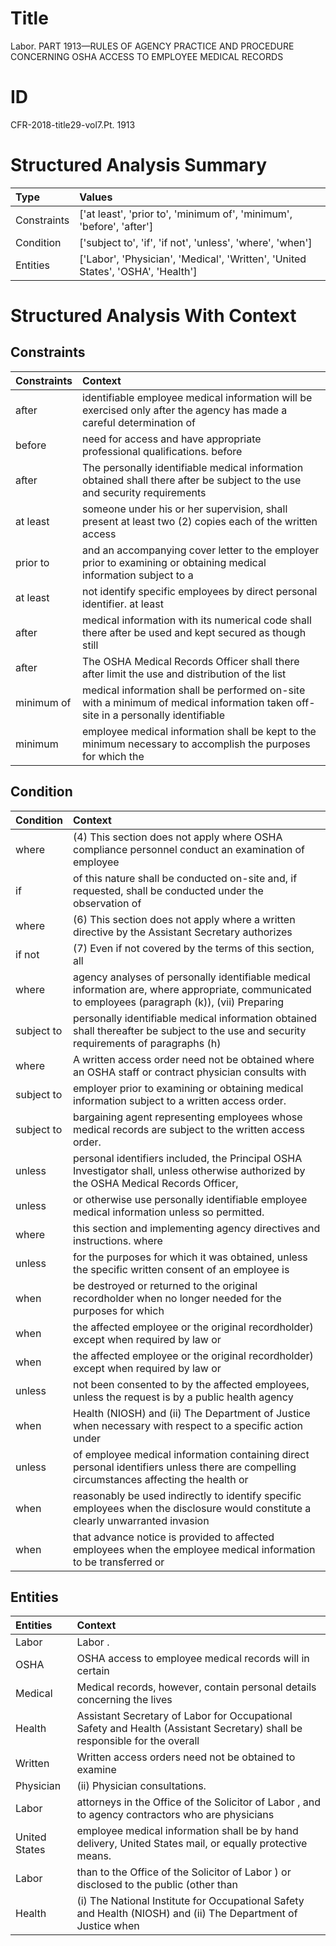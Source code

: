 # Title

 Labor. PART 1913—RULES OF AGENCY PRACTICE AND PROCEDURE CONCERNING OSHA ACCESS TO EMPLOYEE MEDICAL RECORDS


# ID

 CFR-2018-title29-vol7.Pt. 1913


# Structured Analysis Summary

| Type        | Values                                                                          |
|:------------|:--------------------------------------------------------------------------------|
| Constraints | ['at least', 'prior to', 'minimum of', 'minimum', 'before', 'after']            |
| Condition   | ['subject to', 'if', 'if not', 'unless', 'where', 'when']                       |
| Entities    | ['Labor', 'Physician', 'Medical', 'Written', 'United States', 'OSHA', 'Health'] |


# Structured Analysis With Context

 


## Constraints

| Constraints   | Context                                                                                                                          |
|:--------------|:---------------------------------------------------------------------------------------------------------------------------------|
| after         | identifiable employee medical information will be exercised only after the agency has made a careful determination of            |
| before        | need for access and have appropriate professional qualifications. before                                                         |
| after         | The personally identifiable medical information obtained shall there after be subject to the use and security requirements       |
| at least      | someone under his or her supervision, shall present at least two (2) copies each of the written access                           |
| prior to      | and an accompanying cover letter to the employer prior to examining or obtaining medical information subject to a                |
| at least      | not identify specific employees by direct personal identifier. at least                                                          |
| after         | medical information with its numerical code shall there after be used and kept secured as though still                           |
| after         | The OSHA Medical Records Officer shall there after limit the use and distribution of the list                                    |
| minimum of    | medical information shall be performed on-site with a minimum of medical information taken off-site in a personally identifiable |
| minimum       | employee medical information shall be kept to the minimum necessary to accomplish the purposes for which the                     |


## Condition

| Condition   | Context                                                                                                                                           |
|:------------|:--------------------------------------------------------------------------------------------------------------------------------------------------|
| where       | (4) This section does not apply  where OSHA compliance personnel conduct an examination of employee                                               |
| if          | of this nature shall be conducted on-site and, if requested, shall be conducted under the observation of                                          |
| where       | (6) This section does not apply  where a written directive by the Assistant Secretary authorizes                                                  |
| if not      | (7) Even  if not covered by the terms of this section, all                                                                                        |
| where       | agency analyses of personally identifiable medical information are, where appropriate, communicated to employees (paragraph (k)), (vii) Preparing |
| subject to  | personally identifiable medical information obtained shall thereafter be subject to the use and security requirements of paragraphs (h)           |
| where       | A written access order need not be obtained  where an OSHA staff or contract physician consults with                                              |
| subject to  | employer prior to examining or obtaining medical information subject to  a written access order.                                                  |
| subject to  | bargaining agent representing employees whose medical records are subject to  the written access order.                                           |
| unless      | personal identifiers included, the Principal OSHA Investigator shall, unless otherwise authorized by the OSHA Medical Records Officer,            |
| unless      | or otherwise use personally identifiable employee medical information unless  so permitted.                                                       |
| where       | this section and implementing agency directives and instructions. where                                                                           |
| unless      | for the purposes for which it was obtained, unless the specific written consent of an employee is                                                 |
| when        | be destroyed or returned to the original recordholder when no longer needed for the purposes for which                                            |
| when        | the affected employee or the original recordholder) except when  required by law or                                                               |
| when        | the affected employee or the original recordholder) except when  required by law or                                                               |
| unless      | not been consented to by the affected employees, unless the request is by a public health agency                                                  |
| when        | Health (NIOSH) and (ii) The Department of Justice when necessary with respect to a specific action under                                          |
| unless      | of employee medical information containing direct personal identifiers unless there are compelling circumstances affecting the health or          |
| when        | reasonably be used indirectly to identify specific employees when the disclosure would constitute a clearly unwarranted invasion                  |
| when        | that advance notice is provided to affected employees when the employee medical information to be transferred or                                  |


## Entities

| Entities      | Context                                                                                                                    |
|:--------------|:---------------------------------------------------------------------------------------------------------------------------|
| Labor         | Labor .                                                                                                                    |
| OSHA          | OSHA access to employee medical records will in certain                                                                    |
| Medical       | Medical records, however, contain personal details concerning the lives                                                    |
| Health        | Assistant Secretary of Labor for Occupational Safety and Health (Assistant Secretary) shall be responsible for the overall |
| Written       | Written access orders need not be obtained to examine                                                                      |
| Physician     | (ii)  Physician  consultations.                                                                                            |
| Labor         | attorneys in the Office of the Solicitor of Labor , and to agency contractors who are physicians                           |
| United States | employee medical information shall be by hand delivery, United States  mail, or equally protective means.                  |
| Labor         | than to the Office of the Solicitor of Labor ) or disclosed to the public (other than                                      |
| Health        | (i) The National Institute for Occupational Safety and Health (NIOSH) and (ii) The Department of Justice when              |


